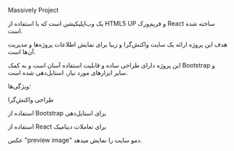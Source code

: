 Massively Project

 یک وب‌اپلیکیشن است که با استفاده از HTML5 UP و فریم‌ورک React ساخته شده است. 
 
 هدف این پروژه ارائه یک سایت واکنش‌گرا و زیبا برای نمایش اطلاعات پروژه‌ها و مدیریت آن‌ها است.
 
 این پروژه دارای طراحی ساده و قابلیت استفاده آسان است و به کمک Bootstrap و سایر ابزارهای مورد نیاز، استایل‌دهی شده است.
 


ویژگی‌ها:

طراحی واکنش‌گرا

استفاده از Bootstrap برای استایل‌دهی

استفاده از React برای تعاملات دینامیک


عکس "preview image" دمو سایت را نمایش میدهد.


